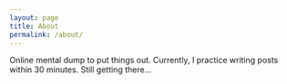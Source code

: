 ```yaml
---
layout: page
title: About
permalink: /about/
---
```


Online mental dump to put things out. Currently, I practice writing posts within 30 minutes. Still getting there...
